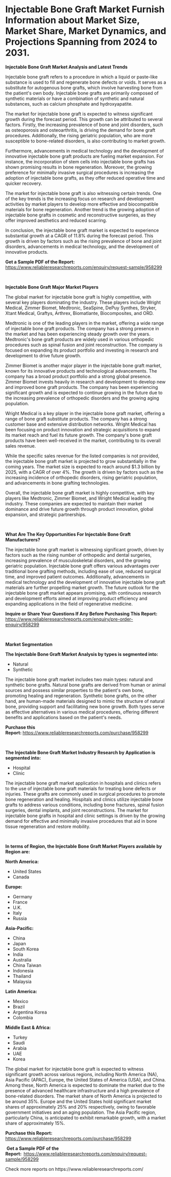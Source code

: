 <p><h1>Injectable Bone Graft Market Furnish Information about Market Size, Market Share, Market Dynamics, and Projections Spanning from 2024 to 2031.</h1></p><p><strong>Injectable Bone Graft Market Analysis and Latest Trends</strong></p>
<p><p>Injectable bone graft refers to a procedure in which a liquid or paste-like substance is used to fill and regenerate bone defects or voids. It serves as a substitute for autogenous bone grafts, which involve harvesting bone from the patient's own body. Injectable bone grafts are primarily composed of synthetic materials or have a combination of synthetic and natural substances, such as calcium phosphate and hydroxyapatite.</p><p>The market for injectable bone graft is expected to witness significant growth during the forecast period. This growth can be attributed to several factors. Firstly, the increasing prevalence of bone and joint disorders, such as osteoporosis and osteoarthritis, is driving the demand for bone graft procedures. Additionally, the rising geriatric population, who are more susceptible to bone-related disorders, is also contributing to market growth.</p><p>Furthermore, advancements in medical technology and the development of innovative injectable bone graft products are fueling market expansion. For instance, the incorporation of stem cells into injectable bone grafts has shown promising results in bone regeneration. Moreover, the growing preference for minimally invasive surgical procedures is increasing the adoption of injectable bone grafts, as they offer reduced operative time and quicker recovery.</p><p>The market for injectable bone graft is also witnessing certain trends. One of the key trends is the increasing focus on research and development activities by market players to develop more effective and biocompatible materials for bone regeneration. Another trend is the growing adoption of injectable bone grafts in cosmetic and reconstructive surgeries, as they offer improved aesthetics and reduced scarring.</p><p>In conclusion, the injectable bone graft market is expected to experience substantial growth at a CAGR of 11.8% during the forecast period. This growth is driven by factors such as the rising prevalence of bone and joint disorders, advancements in medical technology, and the development of innovative products.</p></p>
<p><strong>Get a Sample PDF of the Report:&nbsp;</strong> <a href="https://www.reliableresearchreports.com/enquiry/request-sample/958299">https://www.reliableresearchreports.com/enquiry/request-sample/958299</a></p>
<p>&nbsp;</p>
<p><strong>Injectable Bone Graft Major Market Players</strong></p>
<p><p>The global market for injectable bone graft is highly competitive, with several key players dominating the industry. These players include Wright Medical, Zimmer Biomet, Medtronic, SeaSpine, DePuy Synthes, Stryker, Xtant Medical, Graftys, Arthrex, Biomatlante, Biocomposites, and ORD. </p><p>Medtronic is one of the leading players in the market, offering a wide range of injectable bone graft products. The company has a strong presence in the market and has been experiencing steady growth over the years. Medtronic's bone graft products are widely used in various orthopedic procedures such as spinal fusion and joint reconstruction. The company is focused on expanding its product portfolio and investing in research and development to drive future growth.</p><p>Zimmer Biomet is another major player in the injectable bone graft market, known for its innovative products and technological advancements. The company has a broad product portfolio and a strong global presence. Zimmer Biomet invests heavily in research and development to develop new and improved bone graft products. The company has been experiencing significant growth and is expected to continue growing in the future due to the increasing prevalence of orthopedic disorders and the growing aging population.</p><p>Wright Medical is a key player in the injectable bone graft market, offering a range of bone graft substitute products. The company has a strong customer base and extensive distribution networks. Wright Medical has been focusing on product innovation and strategic acquisitions to expand its market reach and fuel its future growth. The company's bone graft products have been well-received in the market, contributing to its overall sales revenue.</p><p>While the specific sales revenue for the listed companies is not provided, the injectable bone graft market is projected to grow substantially in the coming years. The market size is expected to reach around $1.3 billion by 2025, with a CAGR of over 4%. The growth is driven by factors such as the increasing incidence of orthopedic disorders, rising geriatric population, and advancements in bone grafting technologies.</p><p>Overall, the injectable bone graft market is highly competitive, with key players like Medtronic, Zimmer Biomet, and Wright Medical leading the industry. These companies are expected to maintain their market dominance and drive future growth through product innovation, global expansion, and strategic partnerships.</p></p>
<p>&nbsp;</p>
<p><strong>What Are The Key Opportunities For Injectable Bone Graft Manufacturers?</strong></p>
<p><p>The injectable bone graft market is witnessing significant growth, driven by factors such as the rising number of orthopedic and dental surgeries, increasing prevalence of musculoskeletal disorders, and the growing geriatric population. Injectable bone graft offers various advantages over traditional bone grafting methods, including ease of use, reduced surgical time, and improved patient outcomes. Additionally, advancements in medical technology and the development of innovative injectable bone graft materials are further propelling market growth. The future outlook for the injectable bone graft market appears promising, with continuous research and development efforts aimed at improving product efficiency and expanding applications in the field of regenerative medicine.</p></p>
<p><strong>Inquire or Share Your Questions If Any Before Purchasing This Report:</strong> <a href="https://www.reliableresearchreports.com/enquiry/pre-order-enquiry/958299">https://www.reliableresearchreports.com/enquiry/pre-order-enquiry/958299</a></p>
<p>&nbsp;</p>
<p><strong>Market Segmentation</strong></p>
<p><strong>The Injectable Bone Graft Market Analysis by types is segmented into:</strong></p>
<p><ul><li>Natural</li><li>Synthetic</li></ul></p>
<p><p>The injectable bone graft market includes two main types: natural and synthetic bone grafts. Natural bone grafts are derived from human or animal sources and possess similar properties to the patient's own bone, promoting healing and regeneration. Synthetic bone grafts, on the other hand, are human-made materials designed to mimic the structure of natural bone, providing support and facilitating new bone growth. Both types serve as effective alternatives in various medical procedures, offering different benefits and applications based on the patient's needs.</p></p>
<p><strong>Purchase this Report:&nbsp;</strong><a href="https://www.reliableresearchreports.com/purchase/958299">https://www.reliableresearchreports.com/purchase/958299</a></p>
<p>&nbsp;</p>
<p><strong>The Injectable Bone Graft Market Industry Research by Application is segmented into:</strong></p>
<p><ul><li>Hospital</li><li>Clinic</li></ul></p>
<p><p>The injectable bone graft market application in hospitals and clinics refers to the use of injectable bone graft materials for treating bone defects or injuries. These grafts are commonly used in surgical procedures to promote bone regeneration and healing. Hospitals and clinics utilize injectable bone grafts to address various conditions, including bone fractures, spinal fusion surgeries, dental implants, and joint reconstructions. The market for injectable bone grafts in hospital and clinic settings is driven by the growing demand for effective and minimally invasive procedures that aid in bone tissue regeneration and restore mobility.</p></p>
<p>&nbsp;</p>
<p><strong>In terms of Region, the Injectable Bone Graft Market Players available by Region are:</strong></p>
<p>
    <p> <strong> North America: </strong>
        <ul>
            <li>United States</li>
            <li>Canada</li>
        </ul>
        </p> 
    <p> <strong> Europe: </strong>
        <ul>
            <li>Germany</li>
            <li>France</li>
            <li>U.K.</li>
            <li>Italy</li>
            <li>Russia</li>
        </ul>
        </p> 
    <p> <strong> Asia-Pacific: </strong>
        <ul>
            <li>China</li>
            <li>Japan</li>
            <li>South Korea</li>
            <li>India</li>
            <li>Australia</li>
            <li>China Taiwan</li>
            <li>Indonesia</li>
            <li>Thailand</li>
            <li>Malaysia</li>
        </ul>
        </p> 
    <p> <strong> Latin America: </strong>
        <ul>
            <li>Mexico</li>
            <li>Brazil</li>
            <li>Argentina Korea</li>
            <li>Colombia</li>
        </ul>
        </p> 
    <p> <strong> Middle East & Africa: </strong>
        <ul>
            <li>Turkey</li>
            <li>Saudi</li>
            <li>Arabia</li>
            <li>UAE</li>
            <li>Korea</li>
        </ul>
    </p>
    </p>
<p><p>The global market for injectable bone graft is expected to witness significant growth across various regions, including North America (NA), Asia Pacific (APAC), Europe, the United States of America (USA), and China. Among these, North America is expected to dominate the market due to the presence of advanced healthcare infrastructure and a high prevalence of bone-related disorders. The market share of North America is projected to be around 35%. Europe and the United States hold significant market shares of approximately 25% and 20% respectively, owing to favorable government initiatives and an aging population. The Asia Pacific region, particularly China, is anticipated to exhibit remarkable growth, with a market share of approximately 15%.</p></p>
<p><strong>Purchase this Report: </strong><a href="https://www.reliableresearchreports.com/purchase/958299">https://www.reliableresearchreports.com/purchase/958299</a></p>
<p>&nbsp;<strong>Get a Sample PDF of the Report:&nbsp;&nbsp;</strong><a href="https://www.reliableresearchreports.com/enquiry/request-sample/958299">https://www.reliableresearchreports.com/enquiry/request-sample/958299</a></p>
<p><strong></strong></p>
<p>Check more reports on https://www.reliableresearchreports.com/</p>